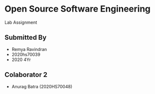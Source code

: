 # Open Source Software Engineering
Lab Assignment

## Submitted By

- Remya Ravindran
- 2020hs70039
- 2020 4Yr

## Colaborator 2
- Anurag Batra (2020HS70048)

